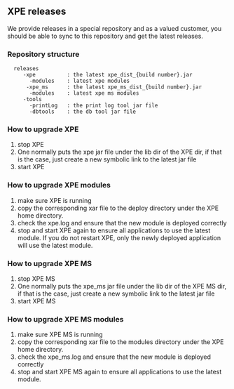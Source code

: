 ## XPE releases

We provide releases in a special repository and as a valued customer, you should be able to sync to this repository and get the latest releases.

### Repository structure

```
  releases
     -xpe          : the latest xpe_dist_{build number}.jar 
       -modules    : latest xpe modules
      -xpe_ms      : the latest xpe_ms_dist_{build number}.jar
       -modules    : latest xpe ms modules
     -tools
       -printLog   : the print log tool jar file
       -dbtools    : the db tool jar file
```

### How to upgrade XPE

1. stop XPE
2. One normally puts the xpe jar file under the lib dir of the XPE dir, if that is the case, just create a new symbolic link to the latest jar file
3. start XPE

### How to upgrade XPE modules

1. make sure XPE is running
2. copy the corresponding xar file to the deploy directory under the XPE home directory.
3. check the xpe.log and ensure that the new module is deployed correctly
4. stop and start XPE again to ensure all applications to use the latest module.  If you do not restart XPE, only the newly deployed application will use the latest module.  

 ### How to upgrade XPE MS

1. stop XPE MS
2. One normally puts the xpe_ms jar file under the lib dir of the XPE MS dir, if that is the case, just create a new symbolic link to the latest jar file
3. start XPE MS


### How to upgrade XPE MS modules

1. make sure XPE MS is running
2. copy the corresponding xar file to the modules directory under the XPE home directory.
3. check the xpe_ms.log and ensure that the new module is deployed correctly
4. stop and start XPE MS again to ensure all applications to use the latest module.  


      
       
